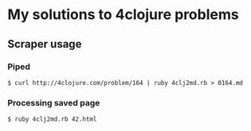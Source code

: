 # My solutions to 4clojure problems
[](https://www.4clojure.com/user/atzkey)
## Scraper usage
### Piped
`$ curl http://4clojure.com/problem/164 | ruby 4clj2md.rb > 0164.md`
### Processing saved page
`$ ruby 4clj2md.rb 42.html`
